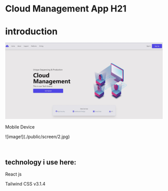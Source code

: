 <h1 style="text-align: "center"; style="font-weight: bold;">Cloud Management App H21 </h1>


<h1>introduction</h1>

![image!](./public/screen/1.jpg)
<p>Mobile Device</p>
![image!](./public/screen/2.jpg)

<br> <h2>technology i use here:</h2>

<p>React js</p>
<p> Tailwind CSS v3.1.4</p>
